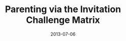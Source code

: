 ---
layout: message
category: message
series: "How to Build People"
title: "Parenting via the Invitation Challenge Matrix"
date: 2013-07-06
audio-description: "Brian Tome talks about parenting through invitation and challenge."
audio: "http://www.crossroads.net/players/media/hq/htbp_04.mp3"
audio-title: "Parenting via the Invitation Challenge Matrix"
audio-duration: "45&#58;53"
program-description: "Program - WK4 How To Build People"
program: "http://www.crossroads.net/players/media/hq/07_06-07_13Program_LO.pdf"
program-title: "Parenting via the Invitation Challenge Matrix"
video-description: "Brian Tome talks about parenting through invitation and challenge."
video-title: "Parenting via the Invitation Challenge Matrix"
video: "https://s3.amazonaws.com/crossroadsvideomessages/htbp_04.mp4"
---